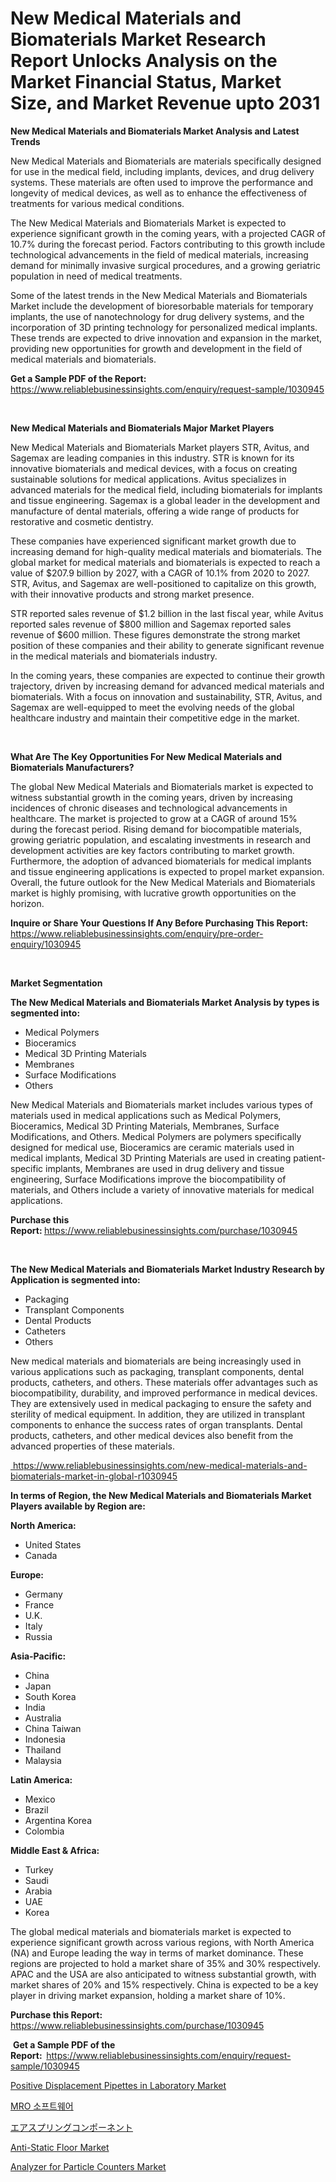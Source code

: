 <p><h1>New Medical Materials and Biomaterials Market Research Report Unlocks Analysis on the Market Financial Status, Market Size, and Market Revenue upto 2031</h1></p><p><strong>New Medical Materials and Biomaterials Market Analysis and Latest Trends</strong></p>
<p><p>New Medical Materials and Biomaterials are materials specifically designed for use in the medical field, including implants, devices, and drug delivery systems. These materials are often used to improve the performance and longevity of medical devices, as well as to enhance the effectiveness of treatments for various medical conditions.</p><p>The New Medical Materials and Biomaterials Market is expected to experience significant growth in the coming years, with a projected CAGR of 10.7% during the forecast period. Factors contributing to this growth include technological advancements in the field of medical materials, increasing demand for minimally invasive surgical procedures, and a growing geriatric population in need of medical treatments.</p><p>Some of the latest trends in the New Medical Materials and Biomaterials Market include the development of bioresorbable materials for temporary implants, the use of nanotechnology for drug delivery systems, and the incorporation of 3D printing technology for personalized medical implants. These trends are expected to drive innovation and expansion in the market, providing new opportunities for growth and development in the field of medical materials and biomaterials.</p></p>
<p><strong>Get a Sample PDF of the Report:&nbsp;</strong> <a href="https://www.reliablebusinessinsights.com/enquiry/request-sample/1030945">https://www.reliablebusinessinsights.com/enquiry/request-sample/1030945</a></p>
<p>&nbsp;</p>
<p><strong>New Medical Materials and Biomaterials Major Market Players</strong></p>
<p><p>New Medical Materials and Biomaterials Market players STR, Avitus, and Sagemax are leading companies in this industry. STR is known for its innovative biomaterials and medical devices, with a focus on creating sustainable solutions for medical applications. Avitus specializes in advanced materials for the medical field, including biomaterials for implants and tissue engineering. Sagemax is a global leader in the development and manufacture of dental materials, offering a wide range of products for restorative and cosmetic dentistry.</p><p>These companies have experienced significant market growth due to increasing demand for high-quality medical materials and biomaterials. The global market for medical materials and biomaterials is expected to reach a value of $207.9 billion by 2027, with a CAGR of 10.1% from 2020 to 2027. STR, Avitus, and Sagemax are well-positioned to capitalize on this growth, with their innovative products and strong market presence.</p><p>STR reported sales revenue of $1.2 billion in the last fiscal year, while Avitus reported sales revenue of $800 million and Sagemax reported sales revenue of $600 million. These figures demonstrate the strong market position of these companies and their ability to generate significant revenue in the medical materials and biomaterials industry.</p><p>In the coming years, these companies are expected to continue their growth trajectory, driven by increasing demand for advanced medical materials and biomaterials. With a focus on innovation and sustainability, STR, Avitus, and Sagemax are well-equipped to meet the evolving needs of the global healthcare industry and maintain their competitive edge in the market.</p></p>
<p>&nbsp;</p>
<p><strong>What Are The Key Opportunities For New Medical Materials and Biomaterials Manufacturers?</strong></p>
<p><p>The global New Medical Materials and Biomaterials market is expected to witness substantial growth in the coming years, driven by increasing incidences of chronic diseases and technological advancements in healthcare. The market is projected to grow at a CAGR of around 15% during the forecast period. Rising demand for biocompatible materials, growing geriatric population, and escalating investments in research and development activities are key factors contributing to market growth. Furthermore, the adoption of advanced biomaterials for medical implants and tissue engineering applications is expected to propel market expansion. Overall, the future outlook for the New Medical Materials and Biomaterials market is highly promising, with lucrative growth opportunities on the horizon.</p></p>
<p><strong>Inquire or Share Your Questions If Any Before Purchasing This Report:</strong> <a href="https://www.reliablebusinessinsights.com/enquiry/pre-order-enquiry/1030945">https://www.reliablebusinessinsights.com/enquiry/pre-order-enquiry/1030945</a></p>
<p>&nbsp;</p>
<p><strong>Market Segmentation</strong></p>
<p><strong>The New Medical Materials and Biomaterials Market Analysis by types is segmented into:</strong></p>
<p><ul><li>Medical Polymers</li><li>Bioceramics</li><li>Medical 3D Printing Materials</li><li>Membranes</li><li>Surface Modifications</li><li>Others</li></ul></p>
<p><p>New Medical Materials and Biomaterials market includes various types of materials used in medical applications such as Medical Polymers, Bioceramics, Medical 3D Printing Materials, Membranes, Surface Modifications, and Others. Medical Polymers are polymers specifically designed for medical use, Bioceramics are ceramic materials used in medical implants, Medical 3D Printing Materials are used in creating patient-specific implants, Membranes are used in drug delivery and tissue engineering, Surface Modifications improve the biocompatibility of materials, and Others include a variety of innovative materials for medical applications.</p></p>
<p><strong>Purchase this Report:&nbsp;</strong><a href="https://www.reliablebusinessinsights.com/purchase/1030945">https://www.reliablebusinessinsights.com/purchase/1030945</a></p>
<p>&nbsp;</p>
<p><strong>The New Medical Materials and Biomaterials Market Industry Research by Application is segmented into:</strong></p>
<p><ul><li>Packaging</li><li>Transplant Components</li><li>Dental Products</li><li>Catheters</li><li>Others</li></ul></p>
<p><p>New medical materials and biomaterials are being increasingly used in various applications such as packaging, transplant components, dental products, catheters, and others. These materials offer advantages such as biocompatibility, durability, and improved performance in medical devices. They are extensively used in medical packaging to ensure the safety and sterility of medical equipment. In addition, they are utilized in transplant components to enhance the success rates of organ transplants. Dental products, catheters, and other medical devices also benefit from the advanced properties of these materials.</p></p>
<p><a href="https://www.reliablebusinessinsights.com/new-medical-materials-and-biomaterials-market-in-global-r1030945">&nbsp;https://www.reliablebusinessinsights.com/new-medical-materials-and-biomaterials-market-in-global-r1030945</a></p>
<p><strong>In terms of Region, the New Medical Materials and Biomaterials Market Players available by Region are:</strong></p>
<p>
    <p> <strong> North America: </strong>
        <ul>
            <li>United States</li>
            <li>Canada</li>
        </ul>
        </p> 
    <p> <strong> Europe: </strong>
        <ul>
            <li>Germany</li>
            <li>France</li>
            <li>U.K.</li>
            <li>Italy</li>
            <li>Russia</li>
        </ul>
        </p> 
    <p> <strong> Asia-Pacific: </strong>
        <ul>
            <li>China</li>
            <li>Japan</li>
            <li>South Korea</li>
            <li>India</li>
            <li>Australia</li>
            <li>China Taiwan</li>
            <li>Indonesia</li>
            <li>Thailand</li>
            <li>Malaysia</li>
        </ul>
        </p> 
    <p> <strong> Latin America: </strong>
        <ul>
            <li>Mexico</li>
            <li>Brazil</li>
            <li>Argentina Korea</li>
            <li>Colombia</li>
        </ul>
        </p> 
    <p> <strong> Middle East & Africa: </strong>
        <ul>
            <li>Turkey</li>
            <li>Saudi</li>
            <li>Arabia</li>
            <li>UAE</li>
            <li>Korea</li>
        </ul>
    </p>
    </p>
<p><p>The global medical materials and biomaterials market is expected to experience significant growth across various regions, with North America (NA) and Europe leading the way in terms of market dominance. These regions are projected to hold a market share of 35% and 30% respectively. APAC and the USA are also anticipated to witness substantial growth, with market shares of 20% and 15% respectively. China is expected to be a key player in driving market expansion, holding a market share of 10%.</p></p>
<p><strong>Purchase this Report: </strong><a href="https://www.reliablebusinessinsights.com/purchase/1030945">https://www.reliablebusinessinsights.com/purchase/1030945</a></p>
<p>&nbsp;<strong>Get a Sample PDF of the Report:&nbsp;&nbsp;</strong><a href="https://www.reliablebusinessinsights.com/enquiry/request-sample/1030945">https://www.reliablebusinessinsights.com/enquiry/request-sample/1030945</a></p>
<p><strong></strong></p>
<p><p><a href="https://issuu.com/reportprime-2/docs/positive-displacement-pipettes-in-laboratory-marke">Positive Displacement Pipettes in Laboratory Market</a></p><p><a href="https://github.com/RickyMetzDVM/Market-Research-Report-List-1/blob/main/428541978868.md">MRO 소프트웨어</a></p><p><a href="https://github.com/LeanneBruen2023/Market-Research-Report-List-1/blob/main/655789585172.md">エアスプリングコンポーネント</a></p><p><a href="https://github.com/Alonsoolds3wq1d81czn8rbol/Market-Research-Report-List-2/blob/main/anti-static-floor-market.md">Anti-Static Floor Market</a></p><p><a href="https://github.com/yemakinde/Market-Research-Report-List-2/blob/main/analyzer-for-particle-counters-market.md">Analyzer for Particle Counters Market</a></p></p>